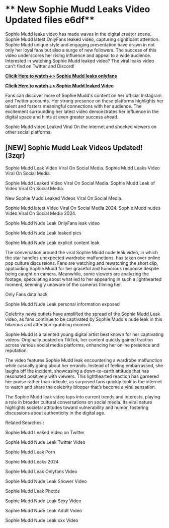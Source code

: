 
# ** New  Sophie Mudd Leaks Video Updated files e6df** #

 Sophie Mudd leaks video has made waves in the digital creator scene. Sophie Mudd latest OnlyFans leaked video, capturing significant attention. Sophie Mudd unique style and engaging presentation have drawn in not only her loyal fans but also a surge of new followers. The success of this video underscores her rising influence and appeal to a wide audience. Interested in watching  Sophie Mudd leaked video? The viral leaks video can't find on Twitter and Discord!

**[Clicik Here to watch->> Sophie Mudd leaks onlyfans ](http://xflirt.top)**

**[Clicik Here to watch->> Sophie Mudd leaked Video](http://xflirt.top)**

Fans can discover more of  Sophie Mudd's content on her official Instagram and Twitter accounts. Her strong presence on these platforms highlights her talent and fosters meaningful connections with her audience. The excitement surrounding her latest video demonstrates her influence in the digital space and hints at even greater success ahead.

 Sophie Mudd video Leaked Viral On the internet and shocked viewers on other social platforms.

## [NEW]  Sophie Mudd Leak Videos Updated!  (3zqr) ##

 Sophie Mudd Leak Video Viral On Social Media. Sophie Mudd Leaks Video Viral On Social Media.

 Sophie Mudd Leaked Video Viral On Social Media. Sophie Mudd Leak of Video Viral On Social Media.

New  Sophie Mudd Leaked Videos Viral On Social Media.

 Sophie Mudd latest Video Viral On Social Media 2024. Sophie Mudd nudes Video Viral On Social Media 2024.

 Sophie Mudd Nude Leak OnlyFans leak video

 Sophie Mudd Nude Leak leaked pics

 Sophie Mudd Nude Leak explicit content leak

The conversation around the viral  Sophie Mudd nude leak video, in which the star handles unexpected wardrobe malfunctions, has taken over online pop culture discussions. Fans are watching and rewatching the short clip, applauding  Sophie Mudd for her graceful and humorous response despite being caught on camera. Meanwhile, some viewers are analyzing the footage, speculating about what led to her appearing in such a lighthearted moment, seemingly unaware of the cameras filming her.

Only Fans data hack

 Sophie Mudd Nude Leak personal information exposed

Celebrity news outlets have amplified the spread of the  Sophie Mudd Leak video, as fans continue to be captivated by  Sophie Mudd's nude leak in this hilarious and attention-grabbing moment.

 Sophie Mudd is a talented young digital artist best known for her captivating videos. Originally posted on TikTok, her content quickly gained traction across various social media platforms, enhancing her online presence and reputation.

The video features  Sophie Mudd leak encountering a wardrobe malfunction while casually going about her errands. Instead of feeling embarrassed, she laughs off the incident, showcasing a down-to-earth attitude that has resonated positively with viewers. This lighthearted reaction has garnered her praise rather than ridicule, as surprised fans quickly took to the internet to watch and share the celebrity blooper that’s become a viral sensation.

The  Sophie Mudd leak video taps into current trends and interests, playing a role in broader cultural conversations on social media. Its viral nature highlights societal attitudes toward vulnerability and humor, fostering discussions about authenticity in the digital age.

Related Searches :

 Sophie Mudd Leaked Video on Twitter

 Sophie Mudd Nude Leak Twitter Video

 Sophie Mudd Leak Porn

 Sophie Mudd Leaks 2024

 Sophie Mudd Leak Onlyfans Video

 Sophie Mudd Nude Leak Shower Video

 Sophie Mudd Leak Photos

 Sophie Mudd Nude Leak Sexy Video

 Sophie Mudd Nude Leak Adult Video

 Sophie Mudd Nude Leak xxx Video


